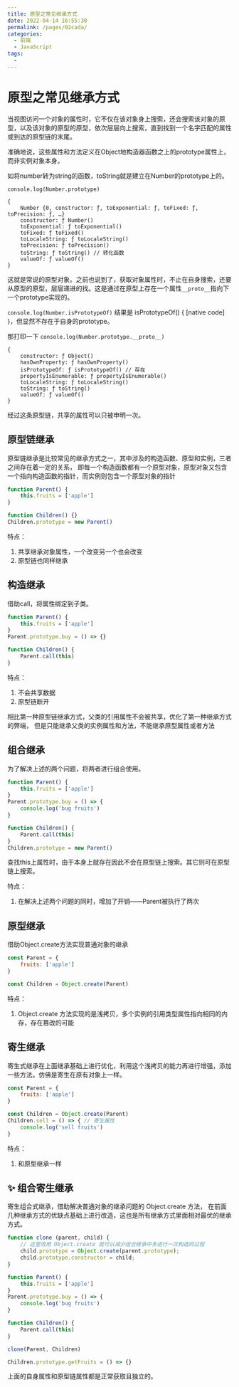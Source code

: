 ```yaml
---
title: 原型之常见继承方式
date: 2022-04-14 16:55:30
permalink: /pages/02cada/
categories:
  - 前端
  - JavaScript
tags:
  - 
---
```


# 原型之常见继承方式

当视图访问一个对象的属性时，它不仅在该对象身上搜索，还会搜索该对象的原型，以及该对象的原型的原型，依次层层向上搜索，直到找到一个名字匹配的属性或到达的原型链的末尾。

准确地说，这些属性和方法定义在Object地构造器函数之上的prototype属性上，而非实例对象本身。

如将number转为string的函数，toString就是建立在Number的prototype上的。

`console.log(Number.prototype)`

```javascript{8}
{
    Number {0, constructor: ƒ, toExponential: ƒ, toFixed: ƒ, toPrecision: ƒ, …}
    constructor: ƒ Number()
    toExponential: ƒ toExponential()
    toFixed: ƒ toFixed()
    toLocaleString: ƒ toLocaleString()
    toPrecision: ƒ toPrecision()
    toString: ƒ toString() // 转化函数
    valueOf: ƒ valueOf()
}
```

这就是常说的原型对象。之前也说到了，获取对象属性时，不止在自身搜索，还要从原型的原型，层层递进的找。这是通过在原型上存在一个属性`__proto__`指向下一个prototype实现的。

`console.log(Number.isPrototypeOf)` 结果是 isPrototypeOf() { [native code] }，但显然不存在于自身的prototype。

那打印一下 `console.log(Number.prototype.__proto__)`

```javascript{4}
{
    constructor: ƒ Object()
    hasOwnProperty: ƒ hasOwnProperty()
    isPrototypeOf: ƒ isPrototypeOf() // 存在
    propertyIsEnumerable: ƒ propertyIsEnumerable()
    toLocaleString: ƒ toLocaleString()
    toString: ƒ toString()
    valueOf: ƒ valueOf()
}
```

经过这条原型链，共享的属性可以只被申明一次。

## 原型链继承

原型链继承是比较常见的继承方式之一，其中涉及的构造函数、原型和实例，三者之间存在着一定的关系，
即每一个构造函数都有一个原型对象，原型对象又包含一个指向构造函数的指针，而实例则包含一个原型对象的指针

```javascript
function Parent() {
    this.fruits = ['apple']
}

function Children() {}
Children.prototype = new Parent()
```

特点：

1. 共享继承对象属性，一个改变另一个也会改变
2. 原型链也同样继承

## 构造继承

借助call，将属性绑定到子类。

```javascript
function Parent() {
    this.fruits = ['apple']
}
Parent.prototype.buy = () => {}

function Children() {
    Parent.call(this)
}
```

特点：
1. 不会共享数据
2. 原型链断开

相比第一种原型链继承方式，父类的引用属性不会被共享，优化了第一种继承方式的弊端，
但是只能继承父类的实例属性和方法，不能继承原型属性或者方法

## 组合继承

为了解决上述的两个问题，将两者进行组合使用。

```javascript
function Parent() {
    this.fruits = ['apple']
}
Parent.prototype.buy = () => {
    console.log('bug fruits')
}

function Children() {
    Parent.call(this)
}
Children.prototype = new Parent()
```

查找this上属性时，由于本身上就存在因此不会在原型链上搜索。其它则可在原型链上搜索。

特点：
1. 在解决上述两个问题的同时，增加了开销——Parent被执行了两次

## 原型继承

借助Object.create方法实现普通对象的继承

```javascript
const Parent = {
    fruits: ['apple']
}

const Children = Object.create(Parent)
```

特点：

1. Object.create 方法实现的是浅拷贝，多个实例的引用类型属性指向相同的内存，存在篡改的可能

## 寄生继承

寄生式继承在上面继承基础上进行优化，利用这个浅拷贝的能力再进行增强，添加一些方法。仿佛是寄生在原有对象上一样。

```javascript
const Parent = {
    fruits: ['apple']
}

const Children = Object.create(Parent)
Children.sell = () => { // 寄生属性
    console.log('sell fruits')
}
```

特点：

1. 和原型继承一样

## :sparkles: 组合寄生继承 

寄生组合式继承，借助解决普通对象的继承问题的 Object.create 方法，
在前面几种继承方式的优缺点基础上进行改造，这也是所有继承方式里面相对最优的继承方式。

```javascript
function clone (parent, child) {
    // 这里改用 Object.create 就可以减少组合继承中多进行一次构造的过程
    child.prototype = Object.create(parent.prototype);
    child.prototype.constructor = child;
}

function Parent() {
    this.fruits = ['apple']
}
Parent.prototype.buy = () => {
    console.log('bug fruits')
}

function Children() {
    Parent.call(this)
}

clone(Parent, Children)

Children.prototype.getFruits = () => {}
```

上面的自身属性和原型链属性都是正常获取且独立的。
